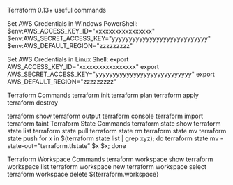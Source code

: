 Terraform 0.13+ useful commands

Set AWS Credentials in Windows PowerShell:
\$env:AWS_ACCESS_KEY_ID="xxxxxxxxxxxxxxxxx"
\$env:AWS_SECRET_ACCESS_KEY="yyyyyyyyyyyyyyyyyyyyyyyyyyyy"
\$env:AWS_DEFAULT_REGION="zzzzzzzzz"

Set AWS Credentials in Linux Shell:
export AWS_ACCESS_KEY_ID="xxxxxxxxxxxxxxxxx"
export AWS_SECRET_ACCESS_KEY="yyyyyyyyyyyyyyyyyyyyyyyyyyyy"
export AWS_DEFAULT_REGION="zzzzzzzzz"


Terraform Commands
terraform init
terraform plan
terraform apply
terraform destroy

terraform show
terraform output
terraform console
terraform import
terraform taint
Terraform State Commands
terraform state show
terraform state list
terraform state pull
terraform state rm
terraform state mv
terraform state push
for x in \$(terraform state list | grep xyz); do terraform state mv -state-out=”terraform.tfstate” \$x \$x; done

Terraform Workspace Commands
terraform workspace show
terraform workspace list
terraform workspace new
terraform workspace select
terraform workspace delete
\${terraform.workspace}
